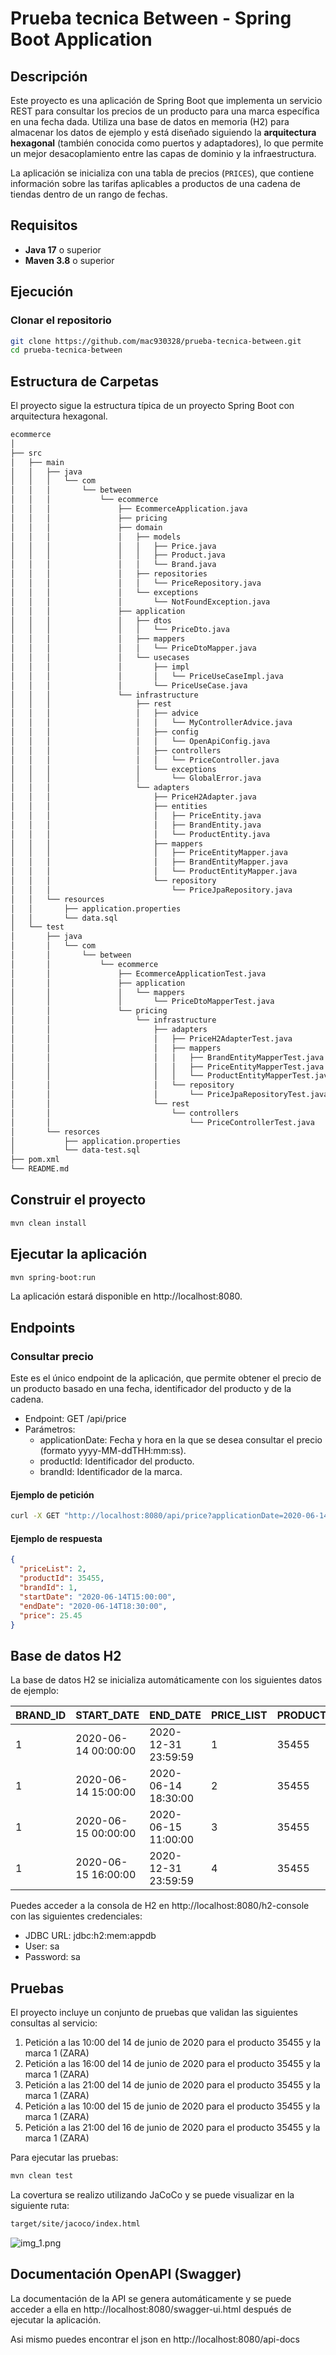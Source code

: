 # Prueba tecnica Between - Spring Boot Application

## Descripción

Este proyecto es una aplicación de Spring Boot que implementa un servicio REST para consultar los precios de un producto para una marca específica en una fecha dada. Utiliza una base de datos en memoria (H2) para almacenar los datos de ejemplo y está diseñado siguiendo la **arquitectura hexagonal** (también conocida como puertos y adaptadores), lo que permite un mejor desacoplamiento entre las capas de dominio y la infraestructura.

La aplicación se inicializa con una tabla de precios (`PRICES`), que contiene información sobre las tarifas aplicables a productos de una cadena de tiendas dentro de un rango de fechas.

## Requisitos

- **Java 17** o superior
- **Maven 3.8** o superior

## Ejecución

### Clonar el repositorio

```bash
git clone https://github.com/mac930328/prueba-tecnica-between.git
cd prueba-tecnica-between
```

## Estructura de Carpetas

El proyecto sigue la estructura típica de un proyecto Spring Boot con arquitectura hexagonal.

```bash
ecommerce
│
├── src
│   ├── main
│   │   ├── java
│   │   │   └── com
│   │   │       └── between
│   │   │           └── ecommerce
│   │   │               ├── EcommerceApplication.java
│   │   │               ├── pricing                     
│   │   │               ├── domain
│   │   │               │   ├── models
│   │   │               │   │   ├── Price.java
│   │   │               │   │   ├── Product.java
│   │   │               │   │   └── Brand.java
│   │   │               │   ├── repositories
│   │   │               │   │   └── PriceRepository.java
│   │   │               │   └── exceptions
│   │   │               │       └── NotFoundException.java
│   │   │               ├── application
│   │   │               │   ├── dtos
│   │   │               │   │   └── PriceDto.java
│   │   │               │   ├── mappers
│   │   │               │   │   └── PriceDtoMapper.java
│   │   │               │   └── usecases
│   │   │               │       ├── impl
│   │   │               │       │   └── PriceUseCaseImpl.java
│   │   │               │       └── PriceUseCase.java
│   │   │               └── infrastructure
│   │   │                   ├── rest
│   │   │                   │   ├── advice
│   │   │                   │   │   └── MyControllerAdvice.java
│   │   │                   │   ├── config
│   │   │                   │   │   └── OpenApiConfig.java
│   │   │                   │   ├── controllers
│   │   │                   │   │   └── PriceController.java
│   │   │                   │   └── exceptions
│   │   │                   │       └── GlobalError.java  
│   │   │                   └── adapters
│   │   │                       ├── PriceH2Adapter.java
│   │   │                       ├── entities
│   │   │                       │   ├── PriceEntity.java
│   │   │                       │   ├── BrandEntity.java
│   │   │                       │   └── ProductEntity.java
│   │   │                       ├── mappers
│   │   │                       │   ├── PriceEntityMapper.java
│   │   │                       │   ├── BrandEntityMapper.java
│   │   │                       │   └── ProductEntityMapper.java
│   │   │                       └── repository
│   │   │                           └── PriceJpaRepository.java
│   │   └── resources
│   │       ├── application.properties                          
│   │       └── data.sql                                         
│   └── test
│       ├── java
│       │   └── com
│       │       └── between
│       │           └── ecommerce
│       │               ├── EcommerceApplicationTest.java
│       │               ├── application
│       │               │   └── mappers
│       │               │       └── PriceDtoMapperTest.java
│       │               └── pricing
│       │                   └── infrastructure
│       │                       ├── adapters
│       │                       │   ├── PriceH2AdapterTest.java
│       │                       │   ├── mappers
│       │                       │   │   ├── BrandEntityMapperTest.java
│       │                       │   │   ├── PriceEntityMapperTest.java
│       │                       │   │   └── ProductEntityMapperTest.java
│       │                       │   └── repository
│       │                       │       └── PriceJpaRepositoryTest.java
│       │                       └── rest
│       │                           └── controllers
│       │                               └── PriceControllerTest.java
│       └── resorces
│           ├── application.properties                          
│           └── data-test.sql 
├── pom.xml                                                     
└── README.md                                                    
```

## Construir el proyecto
```bash
mvn clean install
```

## Ejecutar la aplicación
```bash
mvn spring-boot:run
```
La aplicación estará disponible en http://localhost:8080.

## Endpoints
### Consultar precio

Este es el único endpoint de la aplicación, que permite obtener el precio de un producto basado en una fecha, identificador del producto y de la cadena.

- Endpoint: GET /api/price
- Parámetros:
  - applicationDate: Fecha y hora en la que se desea consultar el precio (formato yyyy-MM-ddTHH:mm:ss).
  - productId: Identificador del producto.
  - brandId: Identificador de la marca.

#### Ejemplo de petición
```bash
curl -X GET "http://localhost:8080/api/price?applicationDate=2020-06-14T16:00:00&productId=35455&brandId=1"
```

#### Ejemplo de respuesta
```json
{
  "priceList": 2,
  "productId": 35455,
  "brandId": 1,
  "startDate": "2020-06-14T15:00:00",
  "endDate": "2020-06-14T18:30:00",
  "price": 25.45
}
```

## Base de datos H2
La base de datos H2 se inicializa automáticamente con los siguientes datos de ejemplo:

| BRAND_ID | START_DATE          | END_DATE             | PRICE_LIST | PRODUCT_ID | PRIORITY | PRICE	 | CURR |
|----------|---------------------|----------------------|------------|------------|----------|--------|------|
| 1        | 2020-06-14 00:00:00 | 2020-12-31 23:59:59  | 1          | 35455      | 0        | 35.50  | EUR  |
| 1	       | 2020-06-14 15:00:00 | 2020-06-14 18:30:00  | 2          | 35455      | 1        | 25.45  | EUR  |
| 1	       | 2020-06-15 00:00:00 | 2020-06-15 11:00:00  | 3          | 35455      | 1        | 30.50  | EUR  |
| 1	       | 2020-06-15 16:00:00 | 2020-12-31 23:59:59  | 4          | 35455      | 1        | 38.95  | EUR  |

Puedes acceder a la consola de H2 en http://localhost:8080/h2-console con las siguientes credenciales:

- JDBC URL: jdbc:h2:mem:appdb
- User: sa
- Password: sa

## Pruebas
El proyecto incluye un conjunto de pruebas que validan las siguientes consultas al servicio:

1. Petición a las 10:00 del 14 de junio de 2020 para el producto 35455 y la marca 1 (ZARA)
2. Petición a las 16:00 del 14 de junio de 2020 para el producto 35455 y la marca 1 (ZARA)
3. Petición a las 21:00 del 14 de junio de 2020 para el producto 35455 y la marca 1 (ZARA)
4. Petición a las 10:00 del 15 de junio de 2020 para el producto 35455 y la marca 1 (ZARA)
5. Petición a las 21:00 del 16 de junio de 2020 para el producto 35455 y la marca 1 (ZARA)

Para ejecutar las pruebas:
```bash
mvn clean test
```
La covertura se realizo utilizando JaCoCo y se puede visualizar en la siguiente ruta:
```bash
target/site/jacoco/index.html
```
![img_1.png](img_1.png)

## Documentación OpenAPI (Swagger)
La documentación de la API se genera automáticamente y se puede acceder a ella en http://localhost:8080/swagger-ui.html después de ejecutar la aplicación.

Asi mismo puedes encontrar el json en http://localhost:8080/api-docs